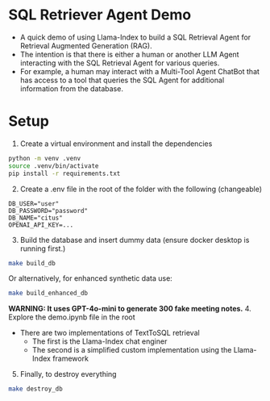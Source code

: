 # SQL Retriever Agent Demo
- A quick demo of using Llama-Index to build a SQL Retrieval Agent for Retrieval Augmented Generation (RAG).
- The intention is that there is either a human or another LLM Agent interacting with the SQL Retrieval Agent for various queries.
- For example, a human may interact with a Multi-Tool Agent ChatBot that has access to a tool that queries the SQL Agent for additional information from the database.

# Setup
1. Create a virtual environment and install the dependencies
```bash
python -m venv .venv
source .venv/bin/activate
pip install -r requirements.txt
```
2. Create a .env file in the root of the folder with the following (changeable)
```.env
DB_USER="user"
DB_PASSWORD="password"
DB_NAME="citus"
OPENAI_API_KEY=...
```
3. Build the database and insert dummy data (ensure docker desktop is running first.)
```bash
make build_db
```
Or alternatively, for enhanced synthetic data use:
```bash
make build_enhanced_db
```
**WARNING: It uses GPT-4o-mini to generate 300 fake meeting notes.**
4. Explore the demo.ipynb file in the root
- There are two implementations of TextToSQL retrieval
    - The first is the Llama-Index chat enginer
    - The second is a simplified custom implementation using the Llama-Index framework
5. Finally, to destroy everything
```bash
make destroy_db
```